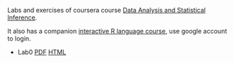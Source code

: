 Labs and exercises of coursera course [Data Analysis and Statistical Inference](https://class.coursera.org/statistics-004).

It also has a companion [interactive R language course](https://campus.datacamp.com/courses/statistical-inference-and-data-analysis/lab-0-introduction-to-r?ex=2), use google account to login.

* Lab0 [PDF](lab0.pdf) [HTML](http://htmlpreview.github.io/?https://github.com/murphytalk/Data-Analysis-and-Statistical-Inference/blob/master/lab0.html)
